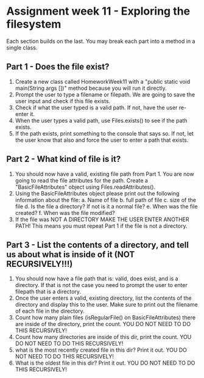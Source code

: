 # Assignment week 11 - Exploring the filesystem

Each section builds on the last. You may break each part into a method in a single class.


## Part 1 - Does the file exist?

  1. Create a new class called HomeworkWeek11 with a "public static void main(String args [])" method because you will run it directly.
  2. Prompt the user to type a filename or filepath. We are going to save the user input and check if this file exists.
  3. Check if what the user typed is a valid path. If not, have the user re-enter it.
  4. When the user types a valid path, use Files.exists() to see if the path exists.
  5. If the path exists, print something to the console that says so. If not, let the user know that also and force the user to enter a path that exists.


## Part 2 - What kind of file is it?

  1. You should now have a valid, existing file path from Part 1. You are now going to read the file attributes for the path. Create a "BasicFileAttributes" object using Files.readAttributes().
  2. Using the BasicFileAttributes object please print out the following information about the file:
    a. Name of file
    b. full path of file
    c. size of the file
    d. Is the file a directory? If not is it a normal file? 
    e. When was the file created?
    f. When was the file modified?
  3. If the file was NOT A DIRECTORY MAKE THE USER ENTER ANOTHER PATH! This means you must repeat Part 1 if the file is not a directory.  


## Part 3 - List the contents of a directory, and tell us about what is inside of it (NOT RECURSIVELY!!!)

  1. You should now have a file path that is: valid, does exist, and is a directory. If that is not the case you need to prompt the user to enter filepath that is a directory. 
  2. Once the user enters a valid, existing directory, list the contents of the directory and display this to the user. Make sure to print out the filename of each file in the directory.
  3. Count how many plain files (isRegularFile() on BasicFileAttributes) there are inside of the directory, print the count. YOU DO NOT NEED TO DO THIS RECURSIVELY! 
  4. Count how many directories are inside of this dir, print the count. YOU DO NOT NEED TO DO THIS RECURSIVELY!
  5. what is the most recently created file in this dir? Print it out. YOU DO NOT NEED TO DO THIS RECURSIVELY!
  6. What is the oldest file in this dir? Print it out. YOU DO NOT NEED TO DO THIS RECURSIVELY!

